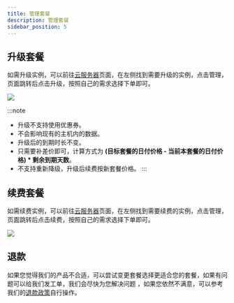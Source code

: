 ```yaml
---
title: 管理套餐
description: 管理套餐
sidebar_position: 5
---
```

## 升级套餐
如需升级实例，可以前往[云服务器](https://app.rainyun.com/apps/rcs/list)页面，在左侧找到需要升级的实例，点击管理，页面跳转后点击升级，按照自己的需求选择下单即可。

![](https://cn-sy1.rains3.com/rainyun-assets/pic/2023/12/20231211165936_3164236051a0bea490c3505ff8cfef47.png)

:::note
* 升级不支持使用优惠券。
* 不会影响现有的主机内的数据。
* 升级后的到期时长不变。
* 只需要补差价即可，计算方式为 **(目标套餐的日付价格 - 当前本套餐的日付价格) \* 剩余到期天数**。
* 不支持重新降级，升级后续费按新套餐价格。
:::

## 续费套餐
如需续费实例，可以前往[云服务器](https://app.rainyun.com/apps/rcs/list)页面，在左侧找到需要续费的实例，点击管理，页面跳转后点击续费，按照自己的需求选择下单即可。

![](https://cn-sy1.rains3.com/rainyun-assets/pic/2023/12/20231211170029_28e8bc19adcb89d348d724c4b5e95c10.png)

## 退款

如果您觉得我们的产品不合适，可以尝试变更套餐选择更适合您的套餐，如果有问题可以给我们发工单，我们会尽快为您解决问题
，如果您依然不满意，可以参考我们的[退款政策](/docs/account/refund)自行操作。


